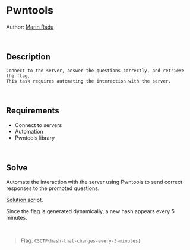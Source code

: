 # Pwntools
Author: [Marin Radu](https://github.com/ChronosPK)

<br>

## Description
```
Connect to the server, answer the questions correctly, and retrieve the flag. 
This task requires automating the interaction with the server.
```

<br>

## Requirements
- Connect to servers
- Automation
- Pwntools library

<br>

## Solve
Automate the interaction with the server using Pwntools to send correct responses to the prompted questions.

[Solution script](./solve/solve.py).

Since the flag is generated dynamically, a new hash appears every 5 minutes. 

<br>

> Flag: `CSCTF{hash-that-changes-every-5-minutes}`
